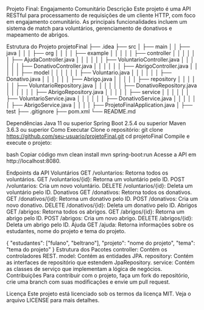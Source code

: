Projeto Final: Engajamento Comunitário
Descrição
Este projeto é uma API RESTful para processamento de requisições de um cliente HTTP, com foco em engajamento comunitário. As principais funcionalidades incluem um sistema de match para voluntários, gerenciamento de donativos e mapeamento de abrigos.

Estrutura do Projeto
projetoFinal ├── .idea ├── src │ ├── main │ │ ├── java │ │ │ ├── org │ │ │ │ ├── example │ │ │ │ │ ├── controller │ │ │ │ │ │ ├── AjudaController.java │ │ │ │ │ │ ├── VoluntarioController.java │ │ │ │ │ │ ├── DonativoController.java │ │ │ │ │ │ ├── AbrigoController.java │ │ │ │ │ ├── model │ │ │ │ │ │ ├── Voluntario.java │ │ │ │ │ │ ├── Donativo.java │ │ │ │ │ │ ├── Abrigo.java │ │ │ │ │ ├── repository │ │ │ │ │ │ ├── VoluntarioRepository.java │ │ │ │ │ │ ├── DonativoRepository.java │ │ │ │ │ │ ├── AbrigoRepository.java │ │ │ │ │ ├── service │ │ │ │ │ │ ├── VoluntarioService.java │ │ │ │ │ │ ├── DonativoService.java │ │ │ │ │ │ ├── AbrigoService.java │ │ │ │ ├── ProjetoFinalApplication.java │ ├── test ├── .gitignore ├── pom.xml └── README.md

Dependências
Java 11 ou superior
Spring Boot 2.5.4 ou superior
Maven 3.6.3 ou superior
Como Executar
Clone o repositório:
git clone https://github.com/seu-usuario/projetoFinal.git
cd projetoFinal
Compile e execute o projeto:

bash Copiar código mvn clean install mvn spring-boot:run Acesse a API em http://localhost:8080.

Endpoints da API Voluntários GET /voluntarios: Retorna todos os voluntários. GET /voluntarios/{id}: Retorna um voluntário pelo ID. POST /voluntarios: Cria um novo voluntário. DELETE /voluntarios/{id}: Deleta um voluntário pelo ID. Donativos GET /donativos: Retorna todos os donativos. GET /donativos/{id}: Retorna um donativo pelo ID. POST /donativos: Cria um novo donativo. DELETE /donativos/{id}: Deleta um donativo pelo ID. Abrigos GET /abrigos: Retorna todos os abrigos. GET /abrigos/{id}: Retorna um abrigo pelo ID. POST /abrigos: Cria um novo abrigo. DELETE /abrigos/{id}: Deleta um abrigo pelo ID. Ajuda GET /ajuda: Retorna informações sobre os estudantes, nome do projeto e tema do projeto.

{ "estudantes": ["fulano", "beltrano"], "projeto": "nome do projeto", "tema": "tema do projeto" } Estrutura dos Pacotes controller: Contém os controladores REST. model: Contém as entidades JPA. repository: Contém as interfaces de repositório que estendem JpaRepository. service: Contém as classes de serviço que implementam a lógica de negócios. Contribuições Para contribuir com o projeto, faça um fork do repositório, crie uma branch com suas modificações e envie um pull request.

Licença Este projeto está licenciado sob os termos da licença MIT. Veja o arquivo LICENSE para mais detalhes.
